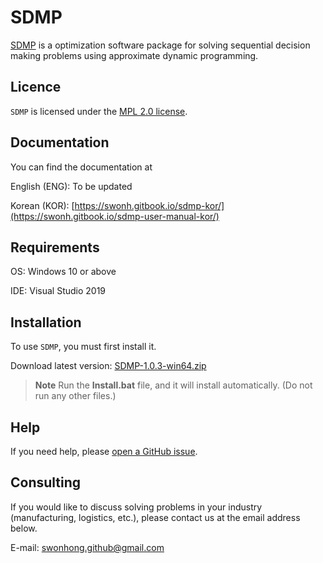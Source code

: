 
# SDMP

[SDMP](https://github.com/swonh/SDMP) is a optimization software package for solving sequential decision making problems using approximate dynamic programming.

## Licence

`SDMP` is licensed under the [MPL 2.0 license](https://github.com/swonh/SDMP/blob/main/LICENSE).

## Documentation

You can find the documentation at

English (ENG): To be updated

Korean (KOR): [https://swonh.gitbook.io/sdmp-kor/](https://swonh.gitbook.io/sdmp-user-manual-kor/)

## Requirements

OS: Windows 10 or above

IDE: Visual Studio 2019

## Installation

To use `SDMP`, you must first install it.

Download latest version: [SDMP-1.0.3-win64.zip](https://github.com/swonh/SDMP/releases/download/v1.0.3/SDMP-1.0.3-win64.zip)

> **Note**
> Run the <b>Install.bat</b> file, and it will install automatically. (Do not run any other files.)

## Help

If you need help, please [open a GitHub issue](https://github.com/swonh/SDMP/issues/new).

## Consulting

If you would like to discuss solving problems in your industry (manufacturing, logistics, etc.), please contact us at the email address below.

E-mail: swonhong.github@gmail.com
